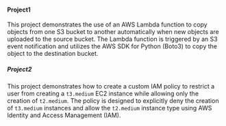#### Project1

  This project demonstrates the use of an AWS Lambda function to copy objects from one S3 bucket to another automatically when new objects are uploaded to the source bucket. 
  The Lambda function is triggered by an S3 event notification and utilizes the AWS SDK for Python (Boto3) to copy the object to the destination bucket.
  
##### Project2

  This project demonstrates how to create a custom IAM policy to restrict a user from creating a `t3.medium` EC2 instance while allowing only the creation of `t2.medium`. The    policy is designed to explicitly deny the creation of `t3.medium` instances and allow the `t2.medium` instance type using AWS Identity and Access Management (IAM).

   
